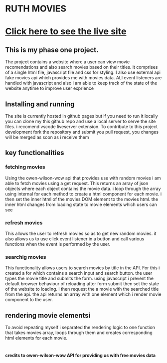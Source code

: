 # **RUTH MOVIES**
# [Click here to see the live site](https://ruthidagiza.github.io/MY-PHASE-1-PROJCET/)
## This is my phase one project.
The project contains a website where a user can view movie recomendations
 and also search movies based on their titles. it comprises of a single html file, javascript file and css for styling.
 I also use external api  fake movies api which provides me with movies data.
 ALl event listeners are handled with javascript and  also i am able to keep track
 of the state of the website anytime to improve user exprience


## **Installing and running**
The site is currently hosted in github pages but if you need to run it
locally you can clone my this github repo and  use a local server to
serve the site files. i recomend vscode liveserver extension. To contribute to
this project development fork the repository and submit  you pull request,
you changes will be merged as soon as i receive them

## key functionalities
### fetching movies
Using the owen-wilson-wow api that provides use with random movies
i am able to fetch  movies using a get request.  This returns an array of json objects where each object
contains the movie data. i loop through the array using internal for each method to create a html component for
each movie. i then set the inner html of the movies DOM element to the movies html.
the inner html changes from loading state to movie elements which users can see
### refresh movies
This allows the user to refresh movies so as to get new random movies. it also
allows us to use click event listener in a button and  call various
functions  when the event is performed by the user.
### searchig movies
This functionality allows users to search movies by title in the API.
For this i created a for which contains a search input and search button. the user types the
movie title  and submits the form. using javascript i prevent the default browser behaviour of reloading after form submit
then set the state of the website to loading. i then request the
a movie with the searched title from the api. the api returns an array with one element
which i render movie component to the user.
## rendering movie elementsi
To avoid repeating myself i separated the rendering logic to one function
that takes movies array, loops through them and creates corresponding html elements for each movie.

#

#### credits to owen-wilson-wow API for providing us with free movies data
